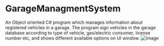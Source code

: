 # GarageManagmentSystem
An Object oriented C# program which manages information about registered vehicles in a garage. The program sign vehicles in the garage database according to type of vehicle, gas/electric consumer, license number etc, and shows different available options on UI window.
![image](https://user-images.githubusercontent.com/76008630/119466810-a7c88580-bd4d-11eb-9631-ab09cf0faa21.png)

